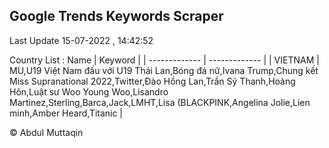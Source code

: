 

## Google Trends Keywords Scraper 
 
Last Update 15-07-2022 , 14:42:52

Country List :
 Name  | Keyword |
| ------------- | ------------- |
| VIETNAM | MU,U19 Việt Nam đấu với U19 Thái Lan,Bóng đá nữ,Ivana Trump,Chung kết Miss Supranational 2022,Twitter,Đào Hồng Lan,Trần Sỹ Thanh,Hoàng Hôn,Luật sư Woo Young Woo,Lisandro Martinez,Sterling,Barca,Jack,LMHT,Lisa (BLACKPINK,Angelina Jolie,Lien minh,Amber Heard,Titanic |



© Abdul Muttaqin 
